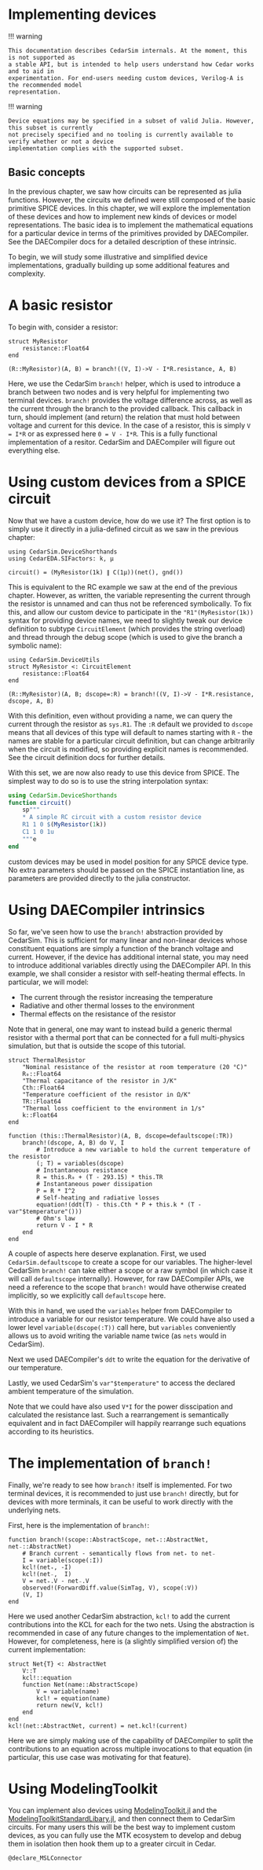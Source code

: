 # Implementing devices

!!! warning

    This documentation describes CedarSim internals. At the moment, this is not supported as
    a stable API, but is intended to help users understand how Cedar works and to aid in
    experimentation. For end-users needing custom devices, Verilog-A is the recommended model
    representation.

!!! warning

    Device equations may be specified in a subset of valid Julia. However, this subset is currently
    not precisely specified and no tooling is currently available to verify whether or not a device
    implementation complies with the supported subset.

## Basic concepts

In the previous chapter, we saw how circuits can be represented as julia functions. However,
the circuits we defined were still composed of the basic primitive SPICE devices. In this
chapter, we will explore the implementation of these devices and how to implement new kinds
of devices or model representations. The basic idea is to implement the mathematical equations
for a particular device in terms of the primitives provided by DAECompiler. See the DAECompiler
docs for a detailed description of these intrinsic.

To begin, we will study some illustrative and simplified device implementations, gradually building
up some additional features and complexity.

# A basic resistor
To begin with, consider a resistor:

```
struct MyResistor
    resistance::Float64
end

(R::MyResistor)(A, B) = branch!((V, I)->V - I*R.resistance, A, B)
```

Here, we use the CedarSim `branch!` helper, which is used to introduce a branch between two nodes
and is very helpful for implementing two terminal devices. `branch!` provides the voltage
difference across, as well as the current through the branch to the provided callback. This callback
in turn, should implement (and return) the relation that must hold between voltage and current
for this device. In the case of a resistor, this is simply `V = I*R` or as expressed here `0 = V - I*R`.
This is a fully functional implementation of a resitor. CedarSim and DAECompiler will figure out
everything else.

# Using custom devices from a SPICE circuit

Now that we have a custom device, how do we use it? The first option is to simply use it directly in
a julia-defined circuit as we saw in the previous chapter:

```
using CedarSim.DeviceShorthands
using CedarEDA.SIFactors: k, μ

circuit() = (MyResistor(1k) ∥ C(1μ))(net(), gnd())
```

This is equivalent to the RC example we saw at the end of the previous chapter.
However, as written, the variable representing the current through the resistor is unnamed and can
thus not be referenced symbolically. To fix this, and allow our custom device to participate in
the `"R1"(MyResistor(1k))` syntax for providing device names, we need to slightly tweak our
device definition to subtype `CircuitElement` (which provides the string overload) and thread through
the debug scope (which is used to give the branch a symbolic name):

```
using CedarSim.DeviceUtils
struct MyResistor <: CircuitElement
    resistance::Float64
end

(R::MyResistor)(A, B; dscope=:R) = branch!((V, I)->V - I*R.resistance, dscope, A, B)
```

With this definition, even without providing a name, we can query the current through the resistor as
`sys.R1`. The `:R` default we provided to `dscope` means that all devices of this type will default
to names starting with `R` - the names are stable for a particular circuit definition, but can change
arbitrarily when the circuit is modified, so providing explicit names is recommended. See the circuit
definition docs for further details.

With this set, we are now also ready to use this device from SPICE. The simplest way to do so is to use
the string interpolation syntax:

```julia
using CedarSim.DeviceShorthands
function circuit()
    sp"""
    * A simple RC circuit with a custom resistor device
    R1 1 0 $(MyResistor(1k))
    C1 1 0 1u
    """e
end
```

custom devices may be used in model position for any SPICE device type. No extra parameters should be passed on
the SPICE instantiation line, as parameters are provided directly to the julia constructor.

# Using DAECompiler intrinsics

So far, we've seen how to use the `branch!` abstraction provided by CedarSim. This is sufficient for many linear
and non-linear devices whose constituent equations are simply a function of the branch voltage and current.
However, if the device has additional internal state, you may need to introduce additional variables directly
using the DAECompiler API. In this example, we shall consider a resistor with self-heating thermal effects.
In particular, we will model:

- The current through the resistor increasing the temperature
- Radiative and other thermal losses to the environment
- Thermal effects on the resistance of the resistor

Note that in general, one may want to instead build a generic thermal resistor with a thermal port that can
be connected for a full multi-physics simulation, but that is outside the scope of this tutorial.

```
struct ThermalResistor
    "Nominal resistance of the resistor at room temperature (20 °C)"
    R₀::Float64
    "Thermal capacitance of the resistor in J/K"
    Cth::Float64
    "Temperature coefficient of the resistor in Ω/K"
    TR::Float64
    "Thermal loss coefficient to the environment in 1/s"
    k::Float64
end

function (this::ThermalResistor)(A, B, dscope=defaultscope(:TR))
    branch!(dscope, A, B) do V, I
        # Introduce a new variable to hold the current temperature of the resistor
        (; T) = variables(dscope)
        # Instantaneous resistance
        R = this.R₀ + (T - 293.15) * this.TR
        # Instantaneous power dissipation
        P = R * I^2
        # Self-heating and radiative losses
        equation!(ddt(T) - this.Cth * P + this.k * (T - var"$temperature"()))
        # Ohm's law
        return V - I * R
    end
end
```

A couple of aspects here deserve explanation. First, we used `CedarSim.defaultscope` to
create a scope for our variables. The higher-level CedarSim `branch!` can take either
a scope or a raw symbol (in which case it will call `defaultscope` internally).
However, for raw DAECompiler APIs, we need a reference to the scope that `branch!`
would have otherwise created implicitly, so we explicitly call `defaultscope` here.

With this in hand, we used the `variables` helper from DAECompiler to introduce a variable
for our resistor temperature. We could have also used a lower level `variable(dscope(:T))`
call here, but `variables` conveniently allows us to avoid writing the variable name twice
(as `nets` would in CedarSim).

Next we used DAECompiler's `ddt` to write the equation for the derivative of our temperature.

Lastly, we used CedarSim's `var"$temperature"` to access the declared ambient temperature of
the simulation.

Note that we could have also used `V*I` for the power disscipation and calculated the resistance
last. Such a rearrangement is semantically equivalent and in fact DAECompiler will happily
rearrange such equations according to its heuristics.

# The implementation of `branch!`

Finally, we're ready to see how `branch!` itself is implemented. For two terminal devices,
it is recommended to just use `branch!` directly, but for devices with more terminals,
it can be useful to work directly with the underlying nets.

First, here is the implementation of `branch!`:

```
function branch!(scope::AbstractScope, net₊::AbstractNet, net₋::AbstractNet)
    # Branch current - semantically flows from net₊ to net₋
    I = variable(scope(:I))
    kcl!(net₊, -I)
    kcl!(net₋,  I)
    V = net₊.V - net₋.V
    observed!(ForwardDiff.value(SimTag, V), scope(:V))
    (V, I)
end
```

Here we used another CedarSim abstraction, `kcl!` to add the current contributions into
the KCL for each for the two nets. Using the abstraction is recommended in case of
any future changes to the implementation of `Net`. However, for completeness, here is
(a slightly simplified version of) the current implementation:

```
struct Net{T} <: AbstractNet
    V::T
    kcl!::equation
    function Net(name::AbstractScope)
        V = variable(name)
        kcl! = equation(name)
        return new(V, kcl!)
    end
end
kcl!(net::AbstractNet, current) = net.kcl!(current)
```

Here we are simply making use of the capability of DAECompiler to split the contributions
to an equation across multiple invocations to that equation (in particular, this use case
was motivating for that feature).

# Using ModelingToolkit
You can implement also devices using [ModelingToolkit.jl](https://github.com/SciML/ModelingToolkit.jl) and the [ModelingToolkitStandardLibary.jl](https://docs.sciml.ai/ModelingToolkitStandardLibrary/stable/), and then connect them to CedarSim circuits.
For many users this will be the best way to implement custom devices, as you can fully use the MTK ecosystem to develop and debug them in isolation then hook them up to a greater circuit in Cedar.

```@docs; canonical=false
@declare_MSLConnector
```

